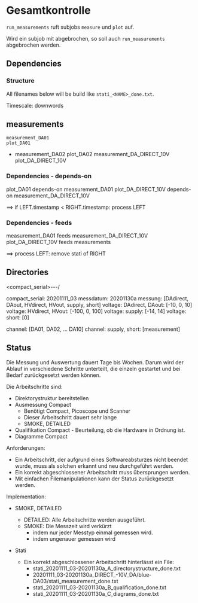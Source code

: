 # Gesamtkontrolle

`run_measurements` ruft subjobs `measure` und `plot` auf.

Wird ein subjob mit <ctrl-C> abgebrochen, so soll auch `run_measurements` abgebrochen werden.

## Dependencies

### Structure
All filenames below will be build like `stati_<NAME>_done.txt`.

Timescale: downwords

measurements
  -
    measurement_DA01
    plot_DA01
  -
    measurement_DA02
    plot_DA02
  measurement_DA_DIRECT_10V
  plot_DA_DIRECT_10V

### Dependencies - depends-on
plot_DA01 depends-on measurement_DA01
plot_DA_DIRECT_10V depends-on measurement_DA_DIRECT_10V

==> if LEFT.timestamp < RIGHT.timestamp: process LEFT

### Dependencies - feeds
measurement_DA01 feeds measurement_DA_DIRECT_10V
plot_DA_DIRECT_10V feeds measurements

==> process LEFT: remove stati of RIGHT

## Directories

<compact_serial>-<messdatum>-<messung>-<voltage>/<channel>

compact_serial: 20201111_03
messdatum: 20201130a
messung: [DAdirect, DAout, HVdirect, HVout, supply, short]
voltage: DAdirect, DAout: [-10, 0, 10]
voltage: HVdirect, HVout: [-100, 0, 100]
voltage: supply: [-14, 14]
voltage: short: [0]

channel: [DA01, DA02, ... DA10]
channel: supply, short: [measurement]

## Status

Die Messung und Auswertung dauert Tage bis Wochen.
Darum wird der Ablauf in verschiedene Schritte unterteilt, die einzeln gestartet und bei Bedarf zurückgesetzt werden können.

Die Arbeitschritte sind:

* Direktorystruktur bereitstellen
* Ausmessung Compact
  * Benötigt Compact, Picoscope und Scanner
  * Dieser Arbeitschritt dauert sehr lange
  * SMOKE, DETAILED
* Qualifikation Compact - Beurteilung, ob die Hardware in Ordnung ist.
* Diagramme Compact

Anforderungen:

* Ein Arbeitschritt, der aufgrund eines Softwareabsturzes nicht beendet wurde, muss als solchen erkannt und neu durchgeführt werden.
* Ein korrekt abgeschlossener Arbeitschritt muss übersprungen werden.
* Mit einfachen Filemanipulationen kann der Status zurückgesetzt werden.

Implementation:

* SMOKE, DETAILED
  * DETAILED: Alle Arbeitschritte werden ausgeführt.
  * SMOKE: Die Messzeit wird verkürzt
    * indem nur jeder Messtyp einmal gemessen wird.
    * indem ungenauer gemessen wird


* Stati
  * Ein korrekt abgeschlossener Arbeitschritt hinterlässt ein File:
    * stati_20201111_03-20201130a_A_directorystructure_done.txt
    * 20201111_03-20201130a_DIRECT_-10V_DA/blue-DA03/stati_measurement_done.txt
    * stati_20201111_03-20201130a_B_qualification_done.txt
    * stati_20201111_03-20201130a_C_diagrams_done.txt

